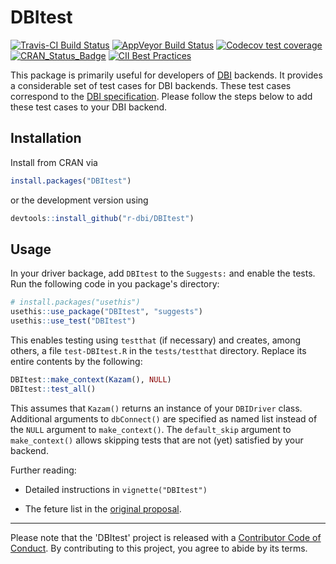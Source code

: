 # DBItest

<!-- badges: start -->
[![Travis-CI Build Status](https://travis-ci.org/r-dbi/DBItest.svg?branch=master)](https://travis-ci.org/r-dbi/DBItest)
[![AppVeyor Build Status](https://ci.appveyor.com/api/projects/status/github/r-dbi/DBItest?branch=master&svg=true)](https://ci.appveyor.com/project/r-dbi/DBItest)
[![Codecov test coverage](https://codecov.io/gh/r-dbi/DBItest/branch/master/graph/badge.svg)](https://codecov.io/gh/r-dbi/DBItest?branch=master)
[![CRAN_Status_Badge](https://www.r-pkg.org/badges/version/DBItest)](https://cran.r-project.org/package=DBItest)
[![CII Best Practices](https://bestpractices.coreinfrastructure.org/projects/3503/badge)](https://bestpractices.coreinfrastructure.org/projects/3503)
<!-- badges: end -->

This package is primarily useful for developers of [DBI](https://dbi.r-dbi.org) backends.
It provides a considerable set of test cases for DBI backends.
These test cases correspond to the [DBI specification](https://dbi.r-dbi.org/articles/spec).
Please follow the steps below to add these test cases to your DBI backend.


## Installation

Install from CRAN via

```r
install.packages("DBItest")
```

or the development version using

```r
devtools::install_github("r-dbi/DBItest")
```

## Usage

In your driver backage, add `DBItest` to the `Suggests:` and enable the tests.
Run the following code in you package's directory:

```r
# install.packages("usethis")
usethis::use_package("DBItest", "suggests")
usethis::use_test("DBItest")
```

This enables testing using `testthat` (if necessary) and creates, among others, a file `test-DBItest.R` in the `tests/testthat` directory.
Replace its entire contents by the following:

```r
DBItest::make_context(Kazam(), NULL)
DBItest::test_all()
```

This assumes that `Kazam()` returns an instance of your `DBIDriver` class.
Additional arguments to `dbConnect()` are specified as named list instead of the `NULL` argument to `make_context()`.
The `default_skip` argument to `make_context()` allows skipping tests that are not (yet) satisfied by your backend.

Further reading:

- Detailed instructions in `vignette("DBItest")`

- The feture list in the [original proposal](https://github.com/r-dbi/DBItest/wiki/Proposal).

---

Please note that the 'DBItest' project is released with a
[Contributor Code of Conduct](https://dbitest.r-dbi.org/code_of_conduct).
By contributing to this project, you agree to abide by its terms.
